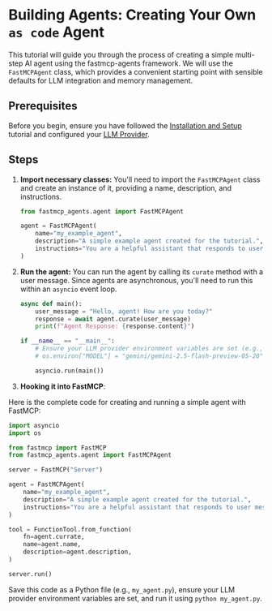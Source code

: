 # Building Agents: Creating Your Own `as code` Agent

This tutorial will guide you through the process of creating a simple multi-step AI agent using the fastmcp-agents framework. We will use the `FastMCPAgent` class, which provides a convenient starting point with sensible defaults for LLM integration and memory management.

## Prerequisites

Before you begin, ensure you have followed the [Installation and Setup](../../quickstart.md) tutorial and configured your [LLM Provider](../../quickstart.md#configuring-your-provider-and-model).

## Steps

1.  **Import necessary classes:**
    You'll need to import the `FastMCPAgent` class and create an instance of it, providing a name, description, and instructions.

    ```python
    from fastmcp_agents.agent import FastMCPAgent

    agent = FastMCPAgent(
        name="my_example_agent",
        description="A simple example agent created for the tutorial.",
        instructions="You are a helpful assistant that responds to user messages.",
    )
    ```

2.  **Run the agent:**
    You can run the agent by calling its `curate` method with a user message. Since agents are asynchronous, you'll need to run this within an `asyncio` event loop.

    ```python
    async def main():
        user_message = "Hello, agent! How are you today?"
        response = await agent.curate(user_message)
        print(f"Agent Response: {response.content}")

    if __name__ == "__main__":
        # Ensure your LLM provider environment variables are set (e.g., MODEL)
        # os.environ["MODEL"] = "gemini/gemini-2.5-flash-preview-05-20" # Example if not set externally

        asyncio.run(main())
    ```

3.  **Hooking it into FastMCP**: 

Here is the complete code for creating and running a simple agent with FastMCP:

```python
import asyncio
import os

from fastmcp import FastMCP
from fastmcp_agents.agent import FastMCPAgent

server = FastMCP("Server")

agent = FastMCPAgent(
    name="my_example_agent",
    description="A simple example agent created for the tutorial.",
    instructions="You are a helpful assistant that responds to user messages.",
)

tool = FunctionTool.from_function(
    fn=agent.currate,
    name=agent.name,
    description=agent.description,
)

server.run()
```

Save this code as a Python file (e.g., `my_agent.py`), ensure your LLM provider environment variables are set, and run it using `python my_agent.py`.